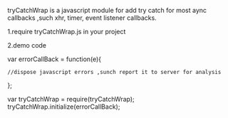 tryCatchWrap is a javascript module for add try catch for most aync callbacks ,such xhr, timer, event listener callbacks.

1.require tryCatchWrap.js in your project

2.demo code

  var errorCallBack = function(e){
    
    //dispose javascript errors ,sunch report it to server for analysis
    
  };
  
  
  var tryCatchWrap = require(tryCatchWrap);
  tryCatchWrap.initialize(errorCallBack);
